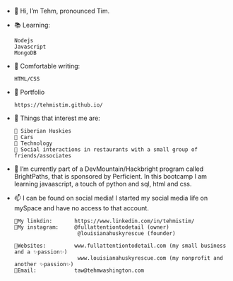- 👋 Hi, I’m Tehm, pronounced Tim.  

- 📚 Learning:

      Nodejs
      Javascript
      MongoDB
      
- 📔 Comfortable writing:

      HTML/CSS
      
- 📓 Portfolio

      https://tehmistim.github.io/

- 🥰 Things that interest me are:
      
      💖 Siberian Huskies
      💖 Cars
      💖 Technology
      💖 Social interactions in restaurants with a small group of friends/associates
   
- 🌱 I’m currently part of a DevMountain/Hackbright program called BrightPaths, that is sponsored by Perficient.
      In this bootcamp I am learning javaascript, a touch of python and sql, html and css.

- 📫 I can be found on social media!
      I started my social media life on mySpace and have no access to that account.
      
      💛My linkdin:       https://www.linkedin.com/in/tehmistim/
      💛My instagram:     @fullattentiontodetail (owner)
                          @louisianahuskyrescue (founder)
                      
      💛Websites:         www.fullattentiontodetail.com (my small business and a ✨passion✨)
                          www.louisianahuskyrescue.com (my nonprofit and another ✨passion✨)
      💙Email:            taw@tehmwashington.com
      

